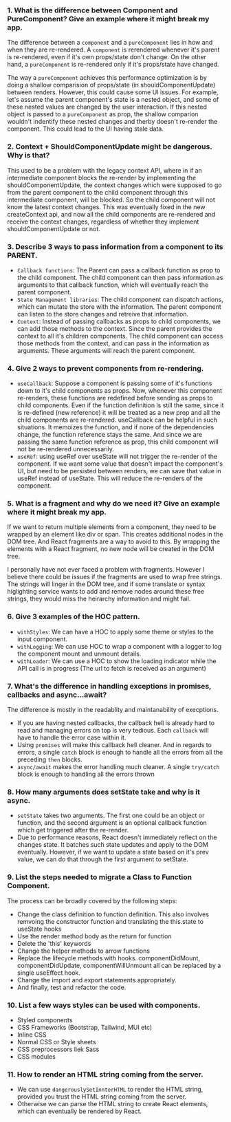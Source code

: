 ### 1. What is the difference between Component and PureComponent?  Give an example where it might break my app.
The difference between a `component` and  a `pureComponent` lies in how and when they are re-rendered. A `component` is rerendered whenever it's parent is re-rendered, even if it's own props/state don't change. On the other hand, a `pureComponent` is re-rendered only if it's props/state have changed. 

The way a `pureComponent` achieves this  performance optimization is by doing a shallow comparision of props/state (in shouldComponentUpdate) between renders. However, this could cause some UI issues. For example, let's assume the parent component's state is a nested object, and some of these nested values are changed by the user interaction. If this nested object is passed to a `pureComponent` as prop, the shallow comparion wouldn't indentify these nested changes and therby doesn't re-render the component. This could lead to the UI having stale data.

### 2. Context + ShouldComponentUpdate might be dangerous. Why is that? 
This used to be a problem with the legacy context API, where in if an intermediate component blocks the re-render by implementing the shouldComponentUpdate, the context changes which were supposed to go from the parent component to the child component through this intermediate component, will be blocked. So the child component will not know the latest context changes.
This was eventually fixed in the new createContext api, and now all the child components are re-rendered and receive the context changes, regardless of whether they implement shouldComponentUpdate or not.

### 3. Describe 3 ways to pass information from a component to its PARENT. 
- `Callback functions`: The Parent can pass a callback function as prop to the child component. The child component can then pass information as arguments to that callback function, which will eventually reach the parent component.
- `State Management libraries`: The child component can dispatch actions, which can mutate the store with the information. The parent component can listen to the store changes and retreive that information.
- `Context`: Instead of passing callbacks as props to child components, we can add those methods to the context. Since the parent provides the context to all it's children components. The child component can access those methods from the context, and can pass in the information as arguments. These arguments will reach the parent component.

### 4. Give 2 ways to prevent components from re-rendering.
- `useCallback`: Suppose a component is passing some of it's functions down to it's child components as props. Now, whenever this component re-renders, these functions are redefined before sending as props to child components. Even if the function definition is still the same, since it is re-defined (new reference) it will be treated as a new prop and all the child components are re-rendered. useCallback can be helpful in such situations. It memoizes the function, and if none of the dependencies change, the function reference stays the same. And since we are passing the same function reference as prop, this child component will not be re-rendered unnecessarily.
- `useRef`: using useRef over useState will not trigger the re-render of the component. If we want some value that doesn't impact the component's UI, but need to be persisted between renders, we can save that value in useRef instead of useState. This will reduce the re-renders of the component.

### 5. What is a fragment and why do we need it? Give an example where it might break my app.
If we want to return multiple elements from a component, they need to be wrapped by an element like div or span. This creates additional nodes in the DOM tree. And React fragments are a way to avoid to this. By wrapping the elements with a React fragment, no new node will be created in the DOM tree.

I personally have not ever faced a problem with fragments. However I believe there could be issues if the fragments are used to wrap free strings. The strings will linger in the DOM tree, and if some translate or syntax higlighting service wants to add and remove nodes around these free strings, they would miss the heirarchy information and might fail.

###  6. Give 3 examples of the HOC pattern.
 - `withStyles`: We can have a HOC to apply some theme or styles to the input component.
 - `withLogging`: We can use HOC to wrap a component with a logger to log the component mount and unmount details.
 - `withLoader`: We can use a HOC to show the loading  indicator while the API call is in progress (The url to fetch is received as an argument)

### 7. What's the difference in handling exceptions in promises, callbacks and async…await? 
The difference is mostly in the readablity and maintanability of execptions.
- If you are having nested callbacks, the callback hell is already hard to read and managing errors on top is very tedious. Each `callback` will have to handle the error case within it.
- Using `promises` will make this callback hell cleaner. And in regards to errors, a single `catch` block is enough to handle all the errors from all the preceding `then` blocks.
- `async/await` makes the error handling much cleaner. A single `try/catch` block is enough to handling all the errors thrown

### 8. How many arguments does setState take and why is it async.
- `setState` takes two arguments. The first one could be an object or function, and the second argument is an optional callback function which get triggered after the re-render.
- Due to performance reasons, React doesn't immediately reflect on the changes state. It batches such state updates and apply to the DOM eventually. However, if we want to update a state based on it's prev value, we can do that through the first argument to setState. 


### 9. List the steps needed to migrate a Class to Function Component.
The process can be broadly covered by the following steps:
- Change the class definition to function definition. This also involves remvoing the constructor function and translating the this.state to useState hooks
- Use the render method body as the return for function
- Delete the 'this' keywords
- Change the helper methods to arrow functions
- Replace the lifecycle methods with hooks. componentDidMount, componentDidUpdate, componentWillUnmount all can be replaced by a single useEffect hook.
- Change the import and export statements appropriately.
- And finally, test and refactor the code.

### 10. List a few ways styles can be used with components.
- Styled components
- CSS Frameworks (Bootstrap, Tailwind, MUI etc)
- Inline CSS
- Normal CSS or Style sheets
- CSS preprocessors liek Sass
- CSS modules
### 11. How to render an HTML string coming from the server. 
- We can use `dangerouslySetInnterHTML` to render the HTML string, provided you trust the HTML string coming from the server.
- Otherwise we can parse the HTML string to create React elements, which can eventually be rendered by React.